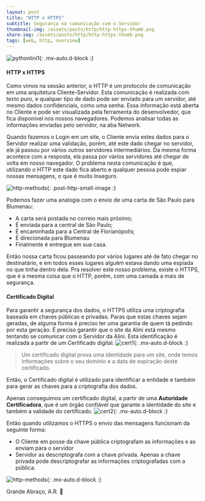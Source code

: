 ```yaml
---
layout: post
title: "HTTP x HTTPS"
subtitle: Segurança na comunicação com o Servidor
thumbnail-img: /assets/posts/http/http-https-thumb.png
share-img: /assets/posts/http/http-https-thumb.png
tags: [web, http, overview]
---
```

![pythonlini1](/assets/posts/http/http-https.png){: .mx-auto.d-block :}

#### HTTP x HTTPS

Como vimos na sessão anterior, o HTTP é um protocolo de comunicação em uma arquitetura Cliente-Servidor. Esta comunicação é realizada com texto puro, e qualquer tipo de dado pode ser enviado para um servidor, até mesmo dados confidenciais, como uma senha. 
Essa informação está aberta no Cliente e pode ser visualizada pela ferramenta do desenvolvedor, que fica disponível nos nossos navegadores. Podemos analisar todas as informações enviadas pelo servidor, na aba Network. 

Quando fazemos o Login em um site, o Cliente envia estes dados para o Servidor realizar uma validação, porém, até este dado chegar no servidor, ele já passou por vários outros servidores intermediários. Da mesma forma acontece com a resposta, ela passa por vários servidores até chegar de volta em nosso navegador. O problema nesta comunicação é que, utilizando o HTTP este dado fica aberto e qualquer pessoa pode espiar nossas mensagens, o que é muito Inseguro.

![http-methods](/assets/posts/http/post-https.png){: .post-http-small-image :}

Podemos fazer uma analogia com o envio de uma carta de São Paulo para Blumenau:
- A carta será postada no correio mais próximo;
- É enviada para a central de São Paulo;
- É encaminhada para a Central de Florianópolis;
- É direcionada para Blumenau
- Finalmente é entregue em sua casa.

Então nossa carta ficou passeando por vários lugares até de fato chegar no destinatário, e em todos esses lugares alguém estava dando uma espiada no que tinha dentro dela.
Pra resolver este nosso problema, existe o HTTPS, que é a mesma coisa que o HTTP, porém, com uma camada a mais de segurança. 

#### Certificado Digital

Para garantir a segurança dos dados, o HTTPS utiliza uma criptografia baseada em chaves públicas e privadas. Paras que estas chaves sejam geradas, de alguma forma é preciso ter uma garantia de quem tá pedindo por esta geração. É preciso garantir que o site da Alini está mesmo tentando se comunicar com o Servidor da Alini. Esta identificação é realizada a partir de um Certificado digital.
![cert1](/assets/posts/http/certificado.png){: .mx-auto.d-block :}

>Um certificado digital prova uma identidade para um site, onde temos informações sobre o seu domínio e a data de expiração deste certificado.

Então, o Certificado digital é utilizado para identificar a entidade e também para gerar as chaves para a criptografia dos dados.

Apenas conseguimos um certificado digital, a partir de uma **Autoridade Certificadora**, que é um órgão confiável que garante a identidade do site e também a validade do certificado.
![cert2](/assets/posts/http/certificado1.png){: .mx-auto.d-block :}

Então quando utilizamos o HTTPS o envio das mensagens funcionam da seguinte forma:
- O Cliente em posse da chave pública criptografam as informações e as enviam para o servidor
- Servidor as descriptografa com a chave privada.
Apenas a chave privada pode descriptografar as informações criptografadas com a pública.

![http-methods](/assets/posts/http/keys.png){: .mx-auto.d-block :}

Grande Abraço, A.R. 🙂
